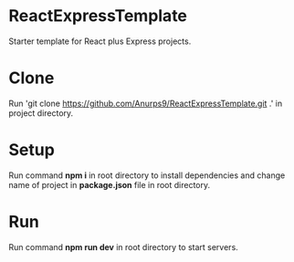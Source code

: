 # ReactExpressTemplate
Starter template for React plus Express projects.

# Clone
Run 'git clone https://github.com/Anurps9/ReactExpressTemplate.git .' in project directory.

# Setup
Run command <b>npm i</b> in root directory to install dependencies and change name of project in <b>package.json</b> file in root directory.

# Run
Run command <b>npm run dev</b> in root directory to start servers.
